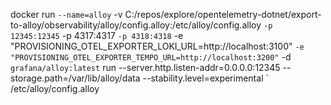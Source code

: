 docker run `
    --name=alloy `
    -v C:/repos/explore/opentelemetry-dotnet/export-to-alloy/observability/alloy/config.alloy:/etc/alloy/config.alloy `
    -p 12345:12345 `
    -p 4317:4317 `
    -p 4318:4318 `
    -e "PROVISIONING_OTEL_EXPORTER_LOKI_URL=http://localhost:3100" `
    -e "PROVISIONING_OTEL_EXPORTER_TEMPO_URL=http://localhost:3200" `
    -d `
    grafana/alloy:latest `
    run --server.http.listen-addr=0.0.0.0:12345 --storage.path=/var/lib/alloy/data --stability.level=experimental `
    /etc/alloy/config.alloy